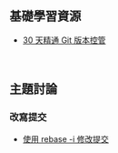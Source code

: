 
## 基礎學習資源
- [30 天精通 Git 版本控管](https://github.com/doggy8088/Learn-Git-in-30-days)

<br>

## 主題討論
### 改寫提交
- [使用 rebase -i 修改提交](https://backlog.com/git-tutorial/tw/stepup/stepup7_6.html)
